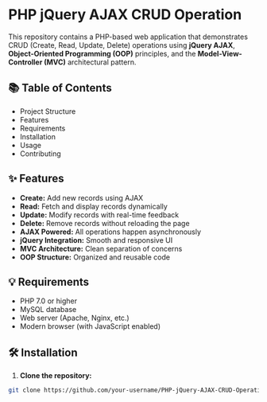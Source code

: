 # PHP jQuery AJAX CRUD Operation

This repository contains a PHP-based web application that demonstrates CRUD (Create, Read, Update, Delete) operations using **jQuery AJAX**, **Object-Oriented Programming (OOP)** principles, and the **Model-View-Controller (MVC)** architectural pattern.

## 📚 Table of Contents
- Project Structure
- Features
- Requirements
- Installation
- Usage
- Contributing

## ✨ Features
- **Create:** Add new records using AJAX
- **Read:** Fetch and display records dynamically
- **Update:** Modify records with real-time feedback
- **Delete:** Remove records without reloading the page
- **AJAX Powered:** All operations happen asynchronously
- **jQuery Integration:** Smooth and responsive UI
- **MVC Architecture:** Clean separation of concerns
- **OOP Structure:** Organized and reusable code

## 💡 Requirements
- PHP 7.0 or higher
- MySQL database
- Web server (Apache, Nginx, etc.)
- Modern browser (with JavaScript enabled)

## 🛠 Installation

1. **Clone the repository:**
```bash
git clone https://github.com/your-username/PHP-jQuery-AJAX-CRUD-Operation.git

